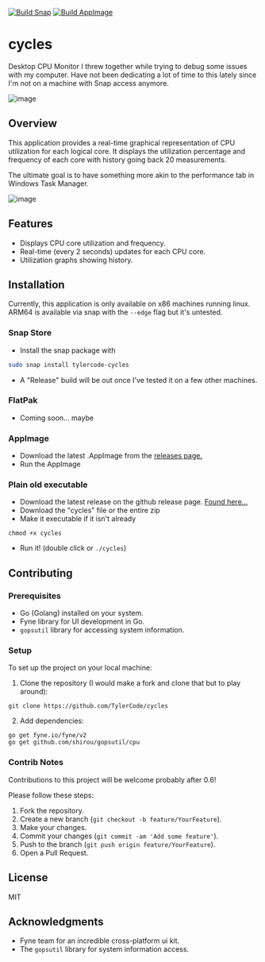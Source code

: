 [![Build Snap](https://snapcraft.io/tylercode-cycles/badge.svg)](https://snapcraft.io/tylercode-cycles)
[![Build AppImage](https://github.com/TylerCode/cycles/actions/workflows/appimage.yml/badge.svg)](https://github.com/TylerCode/cycles/actions/workflows/appimage.yml)

# cycles
Desktop CPU Monitor I threw together while trying to debug some issues with my computer. Have not been dedicating a lot of time to this lately since I'm not on a machine with Snap access anymore. 

![image](https://github.com/TylerCode/cycles/assets/18288340/36332a79-6882-4204-ba6d-51d061798229)


## Overview
This application provides a real-time graphical representation of CPU utilization for each logical core. It displays the utilization percentage and frequency of each core with history going back 20 measurements. 

The ultimate goal is to have something more akin to the performance tab in Windows Task Manager. 

![image](https://github.com/TylerCode/cycles/assets/18288340/460582ca-6260-4148-a19a-587ae03dc87f)



## Features
- Displays CPU core utilization and frequency.
- Real-time (every 2 seconds) updates for each CPU core.
- Utilization graphs showing history.


## Installation
Currently, this application is only available on x86 machines running linux. ARM64 is available via snap with the `--edge` flag but it's untested. 


### Snap Store
- Install the snap package with
```bash
sudo snap install tylercode-cycles
```
- A "Release" build will be out once I've tested it on a few other machines.


### FlatPak
- Coming soon... maybe


### AppImage
- Download the latest .AppImage from the [releases page.](https://github.com/TylerCode/cycles/releases)
- Run the AppImage


### Plain old executable
- Download the latest release on the github release page. [Found here...](https://github.com/TylerCode/cycles/releases)
- Download the "cycles" file or the entire zip
- Make it executable if it isn't already
```
chmod +x cycles
```
- Run it! (double click or `./cycles`)


## Contributing

### Prerequisites
- Go (Golang) installed on your system.
- Fyne library for UI development in Go.
- `gopsutil` library for accessing system information.


### Setup

To set up the project on your local machine:

1. Clone the repository (I would make a fork and clone that but to play around):
```
git clone https://github.com/TylerCode/cycles
```
2. Add dependencies:
```
go get fyne.io/fyne/v2
go get github.com/shirou/gopsutil/cpu
```


### Contrib Notes

Contributions to this project will be welcome probably after 0.6!

Please follow these steps:

1. Fork the repository.
2. Create a new branch (`git checkout -b feature/YourFeature`).
3. Make your changes.
4. Commit your changes (`git commit -am 'Add some feature'`).
5. Push to the branch (`git push origin feature/YourFeature`).
6. Open a Pull Request.


## License
MIT


## Acknowledgments
- Fyne team for an incredible cross-platform ui kit.
- The `gopsutil` library for system information access.
